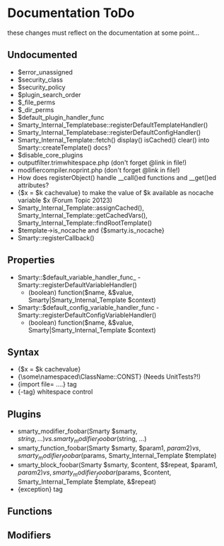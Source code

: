 # Documentation ToDo #

these changes must reflect on the documentation at some point…

## Undocumented ##

* $error_unassigned
* $security_class
* $security_policy
* $plugin_search_order
* $_file_perms
* $_dir_perms
* $default_plugin_handler_func
* Smarty_Internal_Templatebase::registerDefaultTemplateHandler()
* Smarty_Internal_Templatebase::registerDefaultConfigHandler()
* Smarty_Internal_Template::fetch() display() isCached() clear() into Smarty::createTemplate() docs?
* $disable_core_plugins
* outputfilter.trimwhitespace.php (don't forget @link in file!)
* modifiercompiler.noprint.php (don't forget @link in file!)
* How does registerObject() handle __call()ed functions and __get()ed attributes?
* {$x = $k cachevalue} to make the value of $k available as nocache variable $x (Forum Topic 20123)
* Smarty_Internal_Template::assignCached(), Smarty_Internal_Template::getCachedVars(), Smarty_Internal_Template::findRootTemplate()
* $template->is_nocache and {$smarty.is_nocache}
* Smarty::registerCallback()


## Properties ##

* Smarty::$default_variable_handler_func_ - Smarty::registerDefaultVariableHandler()
    * (boolean) function($name, &$value, Smarty|Smarty_Internal_Template $context)
* Smarty::$default_config_variable_handler_func - Smarty::registerDefaultConfigVariableHandler()
    * (boolean) function($name, &$value, Smarty|Smarty_Internal_Template $context)


## Syntax ##

* {$x = $k cachevalue} 
* {\some\namespaced\ClassName::CONST} (Needs UnitTests?!)
* {import file= ....} tag
* {-tag} whitespace control


## Plugins ##

* smarty_modifier_foobar(Smarty $smarty, $string, …) vs. smarty_modifier_foobar($string, …)
* smarty_function_foobar(Smarty $smarty, $param1, $param2) vs, smarty_modifier_foobar($params, Smarty_Internal_Template $template)
* smarty_block_foobar(Smarty $smarty, $content, $$repeat, $param1, $param2) vs, smarty_modifier_foobar($params, $content, Smarty_Internal_Template $template, &$repeat)
* {exception} tag

## Functions ##


## Modifiers ##

